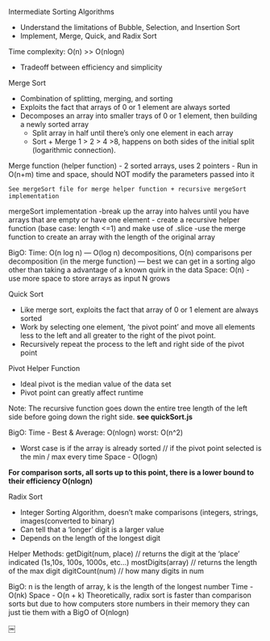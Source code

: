 Intermediate Sorting Algorithms

- Understand the limitations of Bubble, Selection, and Insertion Sort
- Implement, Merge, Quick, and Radix Sort

Time complexity: O(n) >> O(nlogn)

- Tradeoff between efficiency and simplicity

Merge Sort
- Combination of splitting, merging, and sorting 
- Exploits the fact that arrays of 0 or 1 element are always sorted
- Decomposes an array into smaller trays of 0 or 1 element, then building a newly sorted array
    - Split array in half until there’s only one element in each array
    - Sort + Merge 1 > 2 > 4 >8, happens on both sides of the initial split (logarithmic connection).

Merge function (helper function)
	- 2 sorted arrays, uses 2 pointers
	- Run in O(n+m) time and space, should NOT modify the parameters passed into it
 	
```
See mergeSort file for merge helper function + recursive mergeSort implementation
``` 

mergeSort implementation
-break up the array into halves until you have arrays that are empty or have one element
	- create a recursive helper function (base case: length <=1) and make use of .slice 
-use the merge function to create an array with the length of the original array

BigO: 
Time: O(n log n) — O(log n) decompositions, O(n) comparisons per decomposition (in the merge function)
	— best we can get in a sorting algo other than taking a advantage of a known quirk in the data
Space: O(n)
	- use more space to store arrays as input N grows

Quick Sort
- Like merge sort, exploits the fact that array of 0 or 1 element are always sorted
- Work by selecting one element, ‘the pivot point’ and move all elements less to the left and all greater to the right of the pivot point.
- Recursively repeat the process to the left and right side of the pivot point

Pivot Helper Function
- Ideal pivot is the median value of the data set
- Pivot point can greatly affect runtime

Note: The recursive function goes down the entire tree length of the left side before going down the right side. **see quickSort.js**

BigO:
Time - Best & Average: O(nlogn) worst: O(n^2)
- Worst case is if the array is already sorted // if the pivot point selected is the min / max every time
Space - O(logn)

**For comparison sorts, all sorts up to this point, there is a lower bound to their efficiency O(nlogn)**

Radix Sort
- Integer Sorting Algorithm, doesn’t make comparisons (integers, strings, images(converted to binary)
- Can tell that a ‘longer’ digit is a larger value 
- Depends on the length of the longest digit

Helper Methods:
getDigit(num, place) // returns the digit at the ‘place’ indicated (1s,10s, 100s, 1000s, etc…)
mostDigits(array) // returns the length of the max digit 
	digitCount(num) // how many digits in num

BigO: n is the length of array, k is the length of the longest number
Time - O(nk)
Space - O(n + k)
Theoretically, radix sort is faster than comparison sorts but due to how computers store numbers in their memory they can just tie them with a BigO of O(nlogn)

￼




